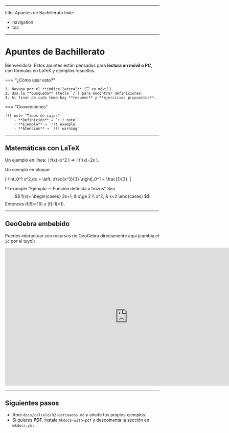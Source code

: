 
---
title: Apuntes de Bachillerato
hide:
  - navigation
  - toc
---

# Apuntes de Bachillerato

Bienvenido/a. Estos apuntes están pensados para **lectura en móvil o PC**, con fórmulas en LaTeX y ejemplos resueltos.

=== "¿Cómo usar esto?"

    1. Navega por el **índice lateral** (☰ en móvil).
    2. Usa la **búsqueda** (tecla `/`) para encontrar definiciones.
    3. Al final de cada tema hay **resumen** y **ejercicios propuestos**.

=== "Convenciones"

    !!! note "Tipos de cajas"
        - **Definición** → `!!! note`
        - **Ejemplo** → `!!! example`
        - **Atención** → `!!! warning`

---

## Matemáticas con LaTeX

Un ejemplo en línea: \( f(x)=x^2 \) ⇒ \( f'(x)=2x \).

Un ejemplo en bloque:

\[
\int_0^1 x^2\,dx = \left. \frac{x^3}{3} \right|_0^1 = \frac{1}{3}.
\]

!!! example "Ejemplo — Función definida a trozos"
    Sea
    $$
    f(x)=
    \begin{cases}
    3x+1, & x\ge 2 \\
    x^2, & x<2
    \end{cases}
    $$
    Entonces \(f(5)=16\) y \(f(-1)=1\).

---

## GeoGebra embebido

Puedes interactuar con recursos de GeoGebra directamente aquí (cambia el `id` por el tuyo):

<div class="ggb-wrapper">
<iframe title="GeoGebra" src="https://www.geogebra.org/material/iframe/id/xh3sd6wt/width/800/height/450/border/888888/sfsb/true/smb/false/stb/false/stbh/false/ai/true/asb/false" width="800" height="450" style="border:0"></iframe>
</div>

---

## Siguientes pasos

- Abre `docs/calculo/02-derivadas.md` y añade tus propios ejemplos.
- Si quieres **PDF**, instala `mkdocs-with-pdf` y descomenta la sección en `mkdocs.yml`.
